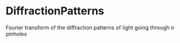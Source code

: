 # DiffractionPatterns
Fourier transform of the diffraction patterns of light going through n pinholes
